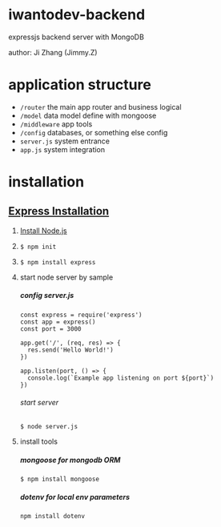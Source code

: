 # iwantodev-backend
expressjs backend server with MongoDB

author: Ji Zhang (Jimmy.Z)  

# application structure
* ```/router```    the main app router and business logical
* ```/model```     data model define with mongoose
* ```/middleware```  app tools
* ```/config```    databases, or something else config
* ```server.js```  system entrance
* ```app.js```     system integration

# installation
## [Express Installation](https://expressjs.com/en/starter/installing.html)

1. [Install Node.js](https://nodejs.org/en)
2. ```$ npm init```
3. ```$ npm install express```
4. start node server by sample 
    ##### config server.js
    ```
    const express = require('express')
    const app = express()
    const port = 3000
    
    app.get('/', (req, res) => {
      res.send('Hello World!')
    })
    
    app.listen(port, () => {
      console.log(`Example app listening on port ${port}`)
    })
    ```
    
    ###### start server
    ```$ node server.js```
5. install tools
    ##### mongoose for mongodb ORM
    ```$ npm install mongoose```
    
    ##### dotenv for local env parameters
    ```npm install dotenv```
